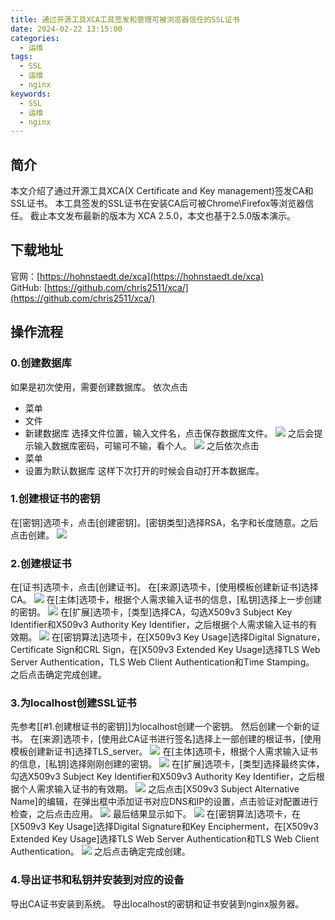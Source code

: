```yaml
---
title: 通过开源工具XCA工具签发和管理可被浏览器信任的SSL证书
date: 2024-02-22 13:15:00
categories: 
  - 运维
tags:
  - SSL
  - 运维
  - nginx
keywords: 
  - SSL
  - 运维
  - nginx
---
```

## 简介
本文介绍了通过开源工具XCA(X Certificate and Key management)签发CA和SSL证书。
本工具签发的SSL证书在安装CA后可被Chrome\Firefox等浏览器信任。
截止本文发布最新的版本为 XCA 2.5.0，本文也基于2.5.0版本演示。
## 下载地址
官网：[https://hohnstaedt.de/xca](https://hohnstaedt.de/xca)  
GitHub: [https://github.com/chris2511/xca/](https://github.com/chris2511/xca/)
## 操作流程
### 0.创建数据库
如果是初次使用，需要创建数据库。
依次点击
 - 菜单
 - 文件
 - 新建数据库
选择文件位置，输入文件名，点击保存数据库文件。
![](1.webp)
之后会提示输入数据库密码，可输可不输，看个人。
![](2.webp)
之后依次点击
 - 菜单
 - 设置为默认数据库
这样下次打开的时候会自动打开本数据库。
### 1.创建根证书的密钥
在[密钥]选项卡，点击[创建密钥]。[密钥类型]选择RSA，名字和长度随意。之后点击创建。
![](3.webp)
### 2.创建根证书
在[证书]选项卡，点击[创建证书]。
在[来源]选项卡，[使用模板创建新证书]选择CA。
![](4.webp)
在[主体]选项卡，根据个人需求输入证书的信息，[私钥]选择上一步创建的密钥。
![](5.webp)
在[扩展]选项卡，[类型]选择CA，勾选X509v3 Subject Key Identifier和X509v3 Authority Key Identifier，之后根据个人需求输入证书的有效期。
![](6.webp)
在[密钥算法]选项卡，在[X509v3 Key Usage]选择Digital Signature，Certificate Sign和CRL Sign，在[X509v3 Extended Key Usage]选择TLS Web Server Authentication，TLS Web Client Authentication和Time Stamping。
之后点击确定完成创建。
### 3.为localhost创建SSL证书
先参考[[#1.创建根证书的密钥]]为localhost创建一个密钥。
然后创建一个新的证书。
在[来源]选项卡，[使用此CA证书进行签名]选择上一部创建的根证书，[使用模板创建新证书]选择TLS_server。
![](7.webp)
在[主体]选项卡，根据个人需求输入证书的信息，[私钥]选择刚刚创建的密钥。
![](8.webp)
在[扩展]选项卡，[类型]选择最终实体，勾选X509v3 Subject Key Identifier和X509v3 Authority Key Identifier，之后根据个人需求输入证书的有效期。
![](9.webp)
之后点击[X509v3 Subject Alternative Name]的编辑，在弹出框中添加证书对应DNS和IP的设置，点击验证对配置进行检查，之后点击应用。
![](10.webp)
最后结果显示如下。
![](11.webp)
在[密钥算法]选项卡，在[X509v3 Key Usage]选择Digital Signature和Key Encipherment，在[X509v3 Extended Key Usage]选择TLS Web Server Authentication和TLS Web Client Authentication。
![](12.webp)
之后点击确定完成创建。
### 4.导出证书和私钥并安装到对应的设备
导出CA证书安装到系统。
导出localhost的密钥和证书安装到nginx服务器。